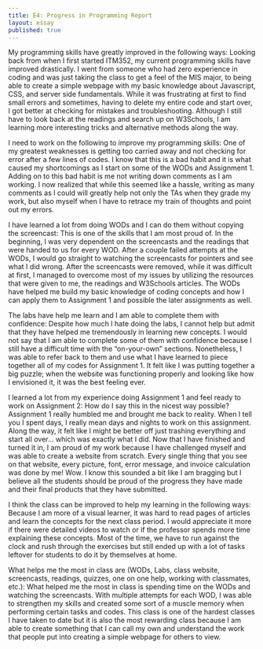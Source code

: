 ```yaml
---
title: E4: Progress in Programming Report 
layout: essay
published: true
---
```


My programming skills have greatly improved in the following ways:
Looking back from when I first started ITM352, my current programming skills have improved drastically. I went from someone who had zero experience in coding and was just taking the class to get a feel of the MIS major, to being able to create a simple webpage with my basic knowledge about Javascript, CSS, and server side fundamentals. While it was frustrating at first to find small errors and sometimes, having to delete my entire code and start over, I got better at checking for mistakes and troubleshooting. Although I still have to look back at the readings and search up on W3Schools, I am learning more interesting tricks and alternative methods along the way. 

I need to work on the following to improve my programming skills:
One of my greatest weaknesses is getting too carried away and not checking for error after a few lines of codes. I know that this is a bad habit and it is what caused my shortcomings as I start on some of the WODs and Assignment 1. Adding on to this bad habit is me not writing down comments as I am working. I now realized that while this seemed like a hassle, writing as many comments as I could will greatly help not only the TAs when they grade my work, but also myself when I have to retrace my train of thoughts and point out my errors. 

I have learned a lot from doing WODs and I can do them without copying the screencast:
This is one of the skills that I am most proud of. In the beginning, I was very dependent on the screencasts and the readings that were handed to us for every WOD. After a couple failed attempts at the WODs, I would go straight to watching the screencasts for pointers and see what I did wrong. After the screencasts were removed, while it was difficult at first, I managed to overcome most of my issues by utilizing the resources that were given to me, the readings and W3Schools articles. The WODs have helped me build my basic knowledge of coding concepts and how I can apply them to Assignment 1 and possible the later assignments as well. 

The labs have help me learn and I am able to complete them with confidence:
Despite how much I hate doing the labs, I cannot help but admit that they have helped me tremendously in learning new concepts. I would not say that I am able to complete some of them with confidence because I still have a difficult time with the “on-your-own” sections. Nonetheless, I was able to refer back to them and use what I have learned to piece together all of my codes for Assignment 1. It felt like I was putting together a big puzzle; when the website was functioning properly and looking like how I envisioned it, it was the best feeling ever. 

I learned a lot from my experience doing Assignment 1 and feel ready to work on Assignment 2:
How do I say this in the nicest way possible? Assignment 1 really humbled me and brought me back to reality. When I tell you I spent days, I really mean days and nights to work on this assignment. Along the way, it felt like I might be better off just trashing everything and start all over… which was exactly what I did. Now that I have finished and turned it in, I am proud of my work because I have challenged myself and was able to create a website from scratch. Every single thing that you see on that website, every picture, font, error message, and invoice calculation was done by me! Wow. I know this sounded a bit like I am bragging but I believe all the students should be proud of the progress they have made and their final products that they have submitted. 

I think the class can be improved to help my learning in the following ways:
Because I am more of a visual learner, it was hard to read pages of articles and learn the concepts for the next class period. I would appreciate it more if there were detailed videos to watch or if the professor spends more time explaining these concepts. Most of the time, we have to run against the clock and rush through the exercises but still ended up with a lot of tasks leftover for students to do it by themselves at home. 

What helps me the most in class are (WODs, Labs, class website, screencasts, readings, quizzes, one on one help, working with classmates, etc.):
What helped me the most in class is spending time on the WODs and watching the screencasts. With multiple attempts for each WOD, I was able to strengthen my skills and created some sort of a muscle memory when performing certain tasks and codes. This class is one of the hardest classes I have taken to date but it is also the most rewarding class because I am able to create something that I can call my own and understand the work that people put into creating a simple webpage for others to view. 
